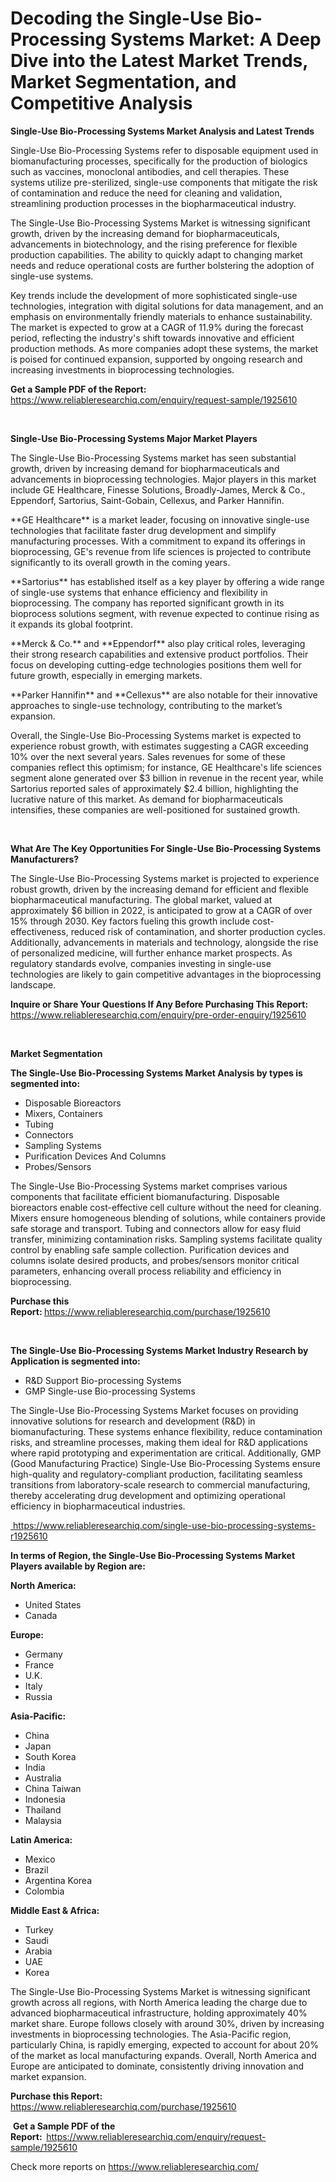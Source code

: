 <p><h1>Decoding the Single-Use Bio-Processing Systems Market: A Deep Dive into the Latest Market Trends, Market Segmentation, and Competitive Analysis</h1></p><p><strong>Single-Use Bio-Processing Systems Market Analysis and Latest Trends</strong></p>
<p><p>Single-Use Bio-Processing Systems refer to disposable equipment used in biomanufacturing processes, specifically for the production of biologics such as vaccines, monoclonal antibodies, and cell therapies. These systems utilize pre-sterilized, single-use components that mitigate the risk of contamination and reduce the need for cleaning and validation, streamlining production processes in the biopharmaceutical industry.</p><p>The Single-Use Bio-Processing Systems Market is witnessing significant growth, driven by the increasing demand for biopharmaceuticals, advancements in biotechnology, and the rising preference for flexible production capabilities. The ability to quickly adapt to changing market needs and reduce operational costs are further bolstering the adoption of single-use systems. </p><p>Key trends include the development of more sophisticated single-use technologies, integration with digital solutions for data management, and an emphasis on environmentally friendly materials to enhance sustainability. The market is expected to grow at a CAGR of 11.9% during the forecast period, reflecting the industry's shift towards innovative and efficient production methods. As more companies adopt these systems, the market is poised for continued expansion, supported by ongoing research and increasing investments in bioprocessing technologies.</p></p>
<p><strong>Get a Sample PDF of the Report:&nbsp;</strong> <a href="https://www.reliableresearchiq.com/enquiry/request-sample/1925610?utm_campaign=1720&utm_medium=2&utm_source=Github&utm_content=ia&utm_term=28032025&utm_id=single-use-bio-processing-systems">https://www.reliableresearchiq.com/enquiry/request-sample/1925610</a></p>
<p>&nbsp;</p>
<p><strong>Single-Use Bio-Processing Systems Major Market Players</strong></p>
<p><p>The Single-Use Bio-Processing Systems market has seen substantial growth, driven by increasing demand for biopharmaceuticals and advancements in bioprocessing technologies. Major players in this market include GE Healthcare, Finesse Solutions, Broadly-James, Merck & Co., Eppendorf, Sartorius, Saint-Gobain, Cellexus, and Parker Hannifin.</p><p>**GE Healthcare** is a market leader, focusing on innovative single-use technologies that facilitate faster drug development and simplify manufacturing processes. With a commitment to expand its offerings in bioprocessing, GE's revenue from life sciences is projected to contribute significantly to its overall growth in the coming years.</p><p>**Sartorius** has established itself as a key player by offering a wide range of single-use systems that enhance efficiency and flexibility in bioprocessing. The company has reported significant growth in its bioprocess solutions segment, with revenue expected to continue rising as it expands its global footprint.</p><p>**Merck & Co.** and **Eppendorf** also play critical roles, leveraging their strong research capabilities and extensive product portfolios. Their focus on developing cutting-edge technologies positions them well for future growth, especially in emerging markets.</p><p>**Parker Hannifin** and **Cellexus** are also notable for their innovative approaches to single-use technology, contributing to the market’s expansion.</p><p>Overall, the Single-Use Bio-Processing Systems market is expected to experience robust growth, with estimates suggesting a CAGR exceeding 10% over the next several years. Sales revenues for some of these companies reflect this optimism; for instance, GE Healthcare's life sciences segment alone generated over $3 billion in revenue in the recent year, while Sartorius reported sales of approximately $2.4 billion, highlighting the lucrative nature of this market. As demand for biopharmaceuticals intensifies, these companies are well-positioned for sustained growth.</p></p>
<p>&nbsp;</p>
<p><strong>What Are The Key Opportunities For Single-Use Bio-Processing Systems Manufacturers?</strong></p>
<p><p>The Single-Use Bio-Processing Systems market is projected to experience robust growth, driven by the increasing demand for efficient and flexible biopharmaceutical manufacturing. The global market, valued at approximately $6 billion in 2022, is anticipated to grow at a CAGR of over 15% through 2030. Key factors fueling this growth include cost-effectiveness, reduced risk of contamination, and shorter production cycles. Additionally, advancements in materials and technology, alongside the rise of personalized medicine, will further enhance market prospects. As regulatory standards evolve, companies investing in single-use technologies are likely to gain competitive advantages in the bioprocessing landscape.</p></p>
<p><strong>Inquire or Share Your Questions If Any Before Purchasing This Report:</strong> <a href="https://www.reliableresearchiq.com/enquiry/pre-order-enquiry/1925610?utm_campaign=1720&utm_medium=2&utm_source=Github&utm_content=ia&utm_term=28032025&utm_id=single-use-bio-processing-systems">https://www.reliableresearchiq.com/enquiry/pre-order-enquiry/1925610</a></p>
<p>&nbsp;</p>
<p><strong>Market Segmentation</strong></p>
<p><strong>The Single-Use Bio-Processing Systems Market Analysis by types is segmented into:</strong></p>
<p><ul><li>Disposable Bioreactors</li><li>Mixers, Containers</li><li>Tubing</li><li>Connectors</li><li>Sampling Systems</li><li>Purification Devices And Columns</li><li>Probes/Sensors</li></ul></p>
<p><p>The Single-Use Bio-Processing Systems market comprises various components that facilitate efficient biomanufacturing. Disposable bioreactors enable cost-effective cell culture without the need for cleaning. Mixers ensure homogeneous blending of solutions, while containers provide safe storage and transport. Tubing and connectors allow for easy fluid transfer, minimizing contamination risks. Sampling systems facilitate quality control by enabling safe sample collection. Purification devices and columns isolate desired products, and probes/sensors monitor critical parameters, enhancing overall process reliability and efficiency in bioprocessing.</p></p>
<p><strong>Purchase this Report:&nbsp;</strong><a href="https://www.reliableresearchiq.com/purchase/1925610?utm_campaign=1720&utm_medium=2&utm_source=Github&utm_content=ia&utm_term=28032025&utm_id=single-use-bio-processing-systems">https://www.reliableresearchiq.com/purchase/1925610</a></p>
<p>&nbsp;</p>
<p><strong>The Single-Use Bio-Processing Systems Market Industry Research by Application is segmented into:</strong></p>
<p><ul><li>R&D Support Bio-processing Systems</li><li>GMP Single-use Bio-processing Systems</li></ul></p>
<p><p>The Single-Use Bio-Processing Systems Market focuses on providing innovative solutions for research and development (R&D) in biomanufacturing. These systems enhance flexibility, reduce contamination risks, and streamline processes, making them ideal for R&D applications where rapid prototyping and experimentation are critical. Additionally, GMP (Good Manufacturing Practice) Single-Use Bio-Processing Systems ensure high-quality and regulatory-compliant production, facilitating seamless transitions from laboratory-scale research to commercial manufacturing, thereby accelerating drug development and optimizing operational efficiency in biopharmaceutical industries.</p></p>
<p><a href="https://www.reliableresearchiq.com/single-use-bio-processing-systems-r1925610?utm_campaign=1720&utm_medium=2&utm_source=Github&utm_content=ia&utm_term=28032025&utm_id=single-use-bio-processing-systems">&nbsp;https://www.reliableresearchiq.com/single-use-bio-processing-systems-r1925610</a></p>
<p><strong>In terms of Region, the Single-Use Bio-Processing Systems Market Players available by Region are:</strong></p>
<p>
    <p> <strong> North America: </strong>
        <ul>
            <li>United States</li>
            <li>Canada</li>
        </ul>
        </p> 
    <p> <strong> Europe: </strong>
        <ul>
            <li>Germany</li>
            <li>France</li>
            <li>U.K.</li>
            <li>Italy</li>
            <li>Russia</li>
        </ul>
        </p> 
    <p> <strong> Asia-Pacific: </strong>
        <ul>
            <li>China</li>
            <li>Japan</li>
            <li>South Korea</li>
            <li>India</li>
            <li>Australia</li>
            <li>China Taiwan</li>
            <li>Indonesia</li>
            <li>Thailand</li>
            <li>Malaysia</li>
        </ul>
        </p> 
    <p> <strong> Latin America: </strong>
        <ul>
            <li>Mexico</li>
            <li>Brazil</li>
            <li>Argentina Korea</li>
            <li>Colombia</li>
        </ul>
        </p> 
    <p> <strong> Middle East & Africa: </strong>
        <ul>
            <li>Turkey</li>
            <li>Saudi</li>
            <li>Arabia</li>
            <li>UAE</li>
            <li>Korea</li>
        </ul>
    </p>
    </p>
<p><p>The Single-Use Bio-Processing Systems Market is witnessing significant growth across all regions, with North America leading the charge due to advanced biopharmaceutical infrastructure, holding approximately 40% market share. Europe follows closely with around 30%, driven by increasing investments in bioprocessing technologies. The Asia-Pacific region, particularly China, is rapidly emerging, expected to account for about 20% of the market as local manufacturing expands. Overall, North America and Europe are anticipated to dominate, consistently driving innovation and market expansion.</p></p>
<p><strong>Purchase this Report: </strong><a href="https://www.reliableresearchiq.com/purchase/1925610?utm_campaign=1720&utm_medium=2&utm_source=Github&utm_content=ia&utm_term=28032025&utm_id=single-use-bio-processing-systems">https://www.reliableresearchiq.com/purchase/1925610</a></p>
<p>&nbsp;<strong>Get a Sample PDF of the Report:&nbsp;&nbsp;</strong><a href="https://www.reliableresearchiq.com/enquiry/request-sample/1925610?utm_campaign=1720&utm_medium=2&utm_source=Github&utm_content=ia&utm_term=28032025&utm_id=single-use-bio-processing-systems">https://www.reliableresearchiq.com/enquiry/request-sample/1925610</a></p>
<p><strong></strong></p>
<p>Check more reports on <a href="https://www.reliableresearchiq.com/?utm_campaign=1720&utm_medium=2&utm_source=Github&utm_content=ia&utm_term=28032025&utm_id=single-use-bio-processing-systems">https://www.reliableresearchiq.com/</a></p>